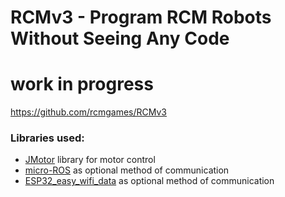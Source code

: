 # RCMv3 - Program RCM Robots Without Seeing Any Code

# work in progress

https://github.com/rcmgames/RCMv3

### Libraries used:
* [JMotor](https://github.com/joshua-8/JMotor) library for motor control
* [micro-ROS](https://micro.ros.org/) as optional method of communication
* [ESP32_easy_wifi_data](https://github.com/joshua-8/ESP32_easy_wifi_data) as optional method of communication
